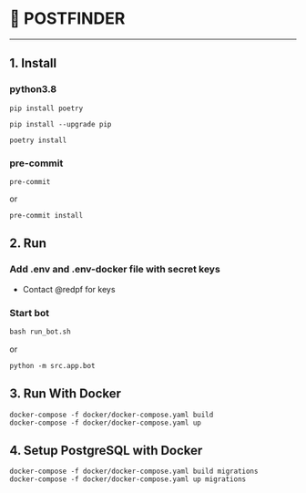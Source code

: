 # 🔎 POSTFINDER

---
## 1. Install

### python3.8

```
pip install poetry

pip install --upgrade pip

poetry install
```

### pre-commit

```
pre-commit
```

or

```
pre-commit install
```

## 2. Run
### Add .env and .env-docker file with secret keys
* Contact @redpf for keys

### Start bot

```python
bash run_bot.sh
```

or

```
python -m src.app.bot
```

## 3. Run With Docker
```
docker-compose -f docker/docker-compose.yaml build
docker-compose -f docker/docker-compose.yaml up
```

## 4. Setup PostgreSQL with Docker
```
docker-compose -f docker/docker-compose.yaml build migrations
docker-compose -f docker/docker-compose.yaml up migrations
```

